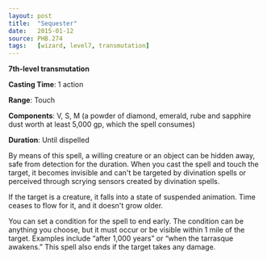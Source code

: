 ```yaml
---
layout: post
title:  "Sequester"
date:   2015-01-12
source: PHB.274
tags:   [wizard, level7, transmutation]
---
```


**7th-level transmutation**

**Casting Time**: 1 action

**Range**: Touch

**Components**: V, S, M (a powder of diamond, emerald, rube and sapphire dust worth at least 5,000 gp, which the spell consumes)

**Duration**: Until dispelled

By means of this spell, a willing creature or an object can be hidden away, safe from detection for the duration. When you cast the spell and touch the target, it becomes invisible and can't be targeted by divination spells or perceived through scrying sensors created by divination spells.

If the target is a creature, it falls into a state of suspended animation. Time ceases to flow for it, and it doesn't grow older.

You can set a condition for the spell to end early. The condition can be anything you choose, but it must occur or be visible within 1 mile of the target.  Examples include “after 1,000 years” or “when the tarrasque awakens.” This spell also ends if the target takes any damage.
